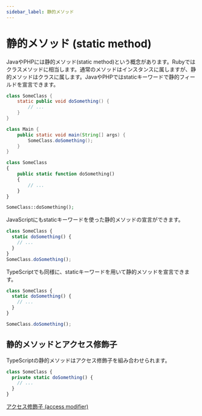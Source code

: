 ```yaml
---
sidebar_label: 静的メソッド
---
```


# 静的メソッド (static method)

JavaやPHPには静的メソッド(static method)という概念があります。Rubyではクラスメソッドに相当します。通常のメソッドはインスタンスに属しますが、静的メソッドはクラスに属します。JavaやPHPではstaticキーワードで静的フィールドを宣言できます。

```java title="Java"
class SomeClass {
    static public void doSomething() {
        // ...
    }
}

class Main {
    public static void main(String[] args) {
        SomeClass.doSomething();
    }
}
```

```php title="PHP"
class SomeClass
{
    public static function doSomething()
    {
        // ...
    }
}

SomeClass::doSomething();
```

JavaScriptにもstaticキーワードを使った静的メソッドの宣言ができます。

```js title="JavaScript" twoslash
class SomeClass {
  static doSomething() {
    // ...
  }
}
SomeClass.doSomething();
```

TypeScriptでも同様に、staticキーワードを用いて静的メソッドを宣言できます。

```ts title="TypeScript" twoslash
class SomeClass {
  static doSomething() {
    // ...
  }
}

SomeClass.doSomething();
```

## 静的メソッドとアクセス修飾子

TypeScriptの静的メソッドはアクセス修飾子を組み合わせられます。

```ts twoslash
class SomeClass {
  private static doSomething() {
    // ...
  }
}
```

[アクセス修飾子 (access modifier)](access-modifiers.md)
